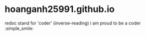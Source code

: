 # hoanganh25991.github.io
redoc stand for 'coder' (inverse-reading) i am proud to be a coder :simple_smile:

